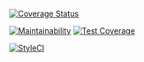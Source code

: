 [![Coverage Status](https://coveralls.io/repos/github/jvleeuwen/larasalon/badge.svg?branch=develop)](https://coveralls.io/github/jvleeuwen/larasalon?branch=develop)

[![Maintainability](https://api.codeclimate.com/v1/badges/f8634c57ae1a7632e6d0/maintainability)](https://codeclimate.com/github/jvleeuwen/larasalon/maintainability)
[![Test Coverage](https://api.codeclimate.com/v1/badges/f8634c57ae1a7632e6d0/test_coverage)](https://codeclimate.com/github/jvleeuwen/larasalon/test_coverage)

[![StyleCI](https://github.styleci.io/repos/200736386/shield?branch=develop)](https://github.styleci.io/repos/200736386)